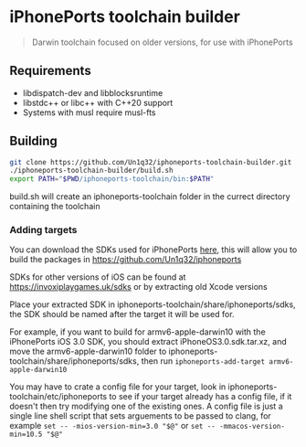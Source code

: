 # iPhonePorts toolchain builder

> Darwin toolchain focused on older versions, for use with iPhonePorts

## Requirements

- libdispatch-dev and libblocksruntime
- libstdc++ or libc++ with C++20 support
- Systems with musl require musl-fts

## Building

```sh
git clone https://github.com/Un1q32/iphoneports-toolchain-builder.git
./iphoneports-toolchain-builder/build.sh
export PATH="$PWD/iphoneports-toolchain/bin:$PATH"
```

build.sh will create an iphoneports-toolchain folder in the currect directory containing the toolchain

### Adding targets

You can download the SDKs used for iPhonePorts [here](https://github.com/Un1q32/iphoneports-sdk), this will allow you to build the packages in https://github.com/Un1q32/iphoneports

SDKs for other versions of iOS can be found at https://invoxiplaygames.uk/sdks or by extracting old Xcode versions

Place your extracted SDK in iphoneports-toolchain/share/iphoneports/sdks, the SDK should be named after the target it will be used for.

For example, if you want to build for armv6-apple-darwin10 with the iPhonePorts iOS 3.0 SDK, you should extract iPhoneOS3.0.sdk.tar.xz, and move the armv6-apple-darwin10 folder to iphoneports-toolchain/share/iphoneports/sdks, then run `iphoneports-add-target armv6-apple-darwin10`

You may have to crate a config file for your target, look in iphoneports-toolchain/etc/iphoneports to see if your target already has a config file, if it doesn't then try modifying one of the existing ones.
A config file is just a single line shell script that sets arguements to be passed to clang, for example `set -- -mios-version-min=3.0 "$@"` or `set -- -mmacos-version-min=10.5 "$@"`
